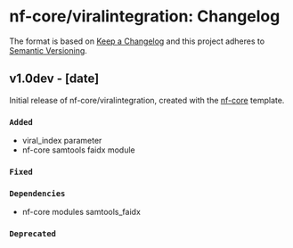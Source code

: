 # nf-core/viralintegration: Changelog

The format is based on [Keep a Changelog](https://keepachangelog.com/en/1.0.0/)
and this project adheres to [Semantic Versioning](https://semver.org/spec/v2.0.0.html).

## v1.0dev - [date]

Initial release of nf-core/viralintegration, created with the [nf-core](https://nf-co.re/) template.

### `Added`

- viral_index parameter
- nf-core samtools faidx module

### `Fixed`

### `Dependencies`

- nf-core modules samtools_faidx

### `Deprecated`
